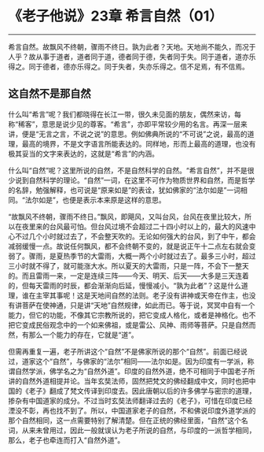 # 《老子他说》23章 希言自然（01）

------

希言自然。故飘风不终朝，骤雨不终日。孰为此者？天地。天地尚不能久，而况于人乎？故从事于道者，道者同于道，德者同于德，失者同于失。同于道者，道亦乐得之。同于德者，德亦乐得之。同于失者，失亦乐得之。信不足焉，有不信焉。

## 这自然不是那自然

什么叫“希言”呢？我们都晓得在长江一带，很久未见面的朋友，偶然来访，每称“稀客”，意思是说少见的尊客。“希言”，亦即平常较少用的名言。再深一层来讲，便是“无言之言，不说之说”的意思。例如佛典所说的“不可说”之说，最高的道理，最高的境界，不是文字语言所能表达的。同样地，形而上最高的道理，也没有极其妥当的文字来表达的，这就是“希言”的内涵。

什么叫“自然”呢？这里所说的自然，不是自然科学的自然。“希言自然”，并不是很少说到自然科学的理论。“自然”一词，在这里不可作为物质世界和自然，而是哲学的名辞，勉强解释，也可说是“原来如是”的表诠，犹如佛家的“法尔如是”一词相同。“法尔如是”，也便是表示本来原是这样的意思。

“故飘风不终朝，骤雨不终日。”飘风，即飓风，又叫台风，台风在夜里比较大，所以在夜里来的台风最可怕。但台风过境不会超过二十四小时以上的，最大的风速中心不过几个小时就过去了，不会整天吹的。无论如何强大的台风，到了中午，都会减弱缓慢一点。故说任何飘风，都不会终朝不变的，就是说正午十二点左右就会变弱了。骤雨，是夏热季节的大雷雨，大概一两个小时就过去了。最多三小时，超过三小时就不得了，就可能涨大水。所以夏天的大雷雨，只是一阵，不会下一整天的。而且雷雨一来，一定是连续三阵——今天、明天、后天——大多是三天连着的，但每天雷雨的时辰，都会渐渐向后延，慢慢减小。“孰为此者”？这是什么道理，谁在主宰其事呢！这是天地间自然的法则。老子没有讲神或天帝在作主，也没有讲菩萨在使神通，只是讲“天地”自然规律，如此而已。等于说，冥冥中自有一个能力，但它的功能，不像其它宗教所说的，把它变成人格化，或者是神格化。也不把它变成民俗观念中的一个如来佛祖，或是雷公、风神、雨师等菩萨。只是自然而然，有那么一个能力的存在，它就是“道”。

但需再重复一遍，老子所讲这个“自然”不是佛家所说的那个“自然”。前面已经说过，道家这个“自然”，与佛家的“法尔”相同——法尔如是。因为印度有一学派，称谓自然学派，佛学名之为“自然外道”。印度的自然外道，绝不可相同于中国老子所讲的自然外道相提并论。当年玄奘法师，固然把梵文的佛经翻成中文，同时也把中国的《老子》翻成了梵文传译到印度去。因此唐朝以后的许多佛学与密宗的道理，掺杂有中国道家的成分。不过当时玄奘法师翻译过去的《老子》，可惜在印度已经湮没不彰，再也找不到了。所以，中国道家老子的自然，不和佛说印度外道学派的那个自然相同，这一点需要特别了解清楚。但在正统的佛经里面，“自然”这个名词，从来未曾用过，因此一般就误认为老子所说的自然，与印度的一派哲学相同，那么，老子也牵连而打入“自然外道”。